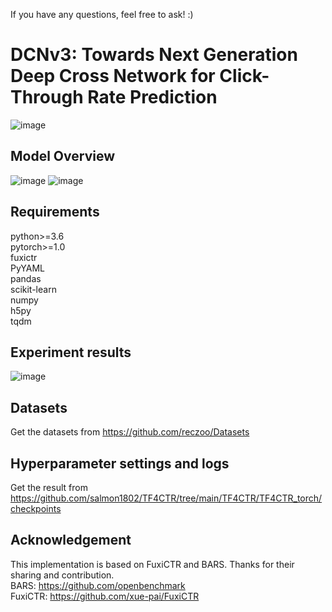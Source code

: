 If you have any questions, feel free to ask!  :)
# DCNv3: Towards Next Generation Deep Cross Network for Click-Through Rate Prediction
![image](https://github.com/user-attachments/assets/3360e59f-725a-45cd-8f14-d816cf51ea52)

## Model Overview
![image](https://github.com/user-attachments/assets/4f26b1b8-cf8d-4c7f-9f20-c0555b285f5d)
![image](https://github.com/user-attachments/assets/300e6222-e6c9-482a-98cf-77579f47017d)



## Requirements
python>=3.6  
pytorch>=1.0  
fuxictr  
PyYAML  
pandas  
scikit-learn  
numpy  
h5py  
tqdm  

## Experiment results
![image](https://github.com/user-attachments/assets/e0e8f621-5dcc-4bd8-974e-fcb7237f1096)


## Datasets
Get the datasets from https://github.com/reczoo/Datasets

## Hyperparameter settings and logs
Get the result from https://github.com/salmon1802/TF4CTR/tree/main/TF4CTR/TF4CTR_torch/checkpoints

## Acknowledgement
This implementation is based on FuxiCTR and BARS. Thanks for their sharing and contribution.  
BARS: https://github.com/openbenchmark  
FuxiCTR: https://github.com/xue-pai/FuxiCTR




